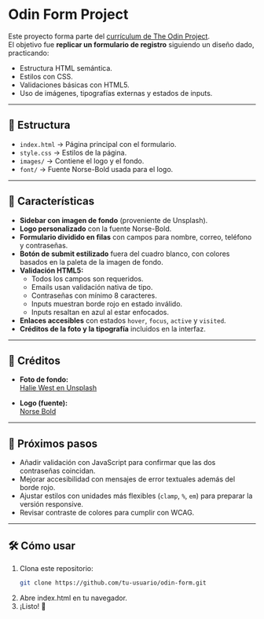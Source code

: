 # Odin Form Project

Este proyecto forma parte del [currículum de The Odin Project](https://www.theodinproject.com/).  
El objetivo fue **replicar un formulario de registro** siguiendo un diseño dado, practicando:

- Estructura HTML semántica.
- Estilos con CSS.
- Validaciones básicas con HTML5.
- Uso de imágenes, tipografías externas y estados de inputs.

---

## 📂 Estructura

- `index.html` → Página principal con el formulario.
- `style.css` → Estilos de la página.
- `images/` → Contiene el logo y el fondo.
- `font/` → Fuente Norse-Bold usada para el logo.

---

## 🎨 Características

- **Sidebar con imagen de fondo** (proveniente de Unsplash).
- **Logo personalizado** con la fuente Norse-Bold.
- **Formulario dividido en filas** con campos para nombre, correo, teléfono y contraseñas.
- **Botón de submit estilizado** fuera del cuadro blanco, con colores basados en la paleta de la imagen de fondo.
- **Validación HTML5:**
  - Todos los campos son requeridos.
  - Emails usan validación nativa de tipo.
  - Contraseñas con mínimo 8 caracteres.
  - Inputs muestran borde rojo en estado inválido.
  - Inputs resaltan en azul al estar enfocados.
- **Enlaces accesibles** con estados `hover`, `focus`, `active` y `visited`.
- **Créditos de la foto y la tipografía** incluidos en la interfaz.

---

## 📸 Créditos

- **Foto de fondo:**  
  [Halie West en Unsplash](https://unsplash.com/photos/planta-de-hoja-verde-en-fotografia-de-primer-plano-25xggax4bSA)

- **Logo (fuente):**  
  [Norse Bold](https://www.dafont.com/norse.font)

---

## 🚀 Próximos pasos

- Añadir validación con JavaScript para confirmar que las dos contraseñas coincidan.
- Mejorar accesibilidad con mensajes de error textuales además del borde rojo.
- Ajustar estilos con unidades más flexibles (`clamp`, `%`, `em`) para preparar la versión responsive.
- Revisar contraste de colores para cumplir con WCAG.

---

## 🛠️ Cómo usar

1. Clona este repositorio:
   ```bash
   git clone https://github.com/tu-usuario/odin-form.git
   ```
2. Abre index.html en tu navegador.
3. ¡Listo! 🎉
